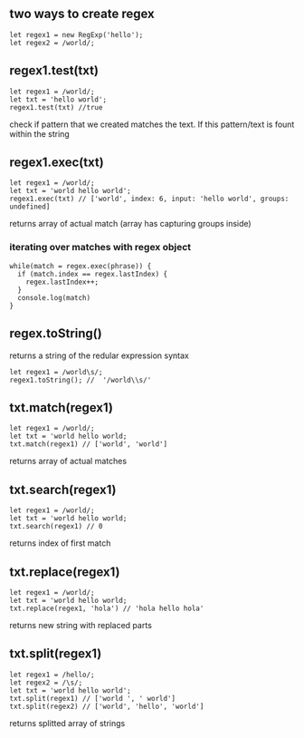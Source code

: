 ## two ways to create regex
```
let regex1 = new RegExp('hello');
let regex2 = /world/;
```    
## regex1.test(txt)
```
let regex1 = /world/;
let txt = 'hello world';
regex1.test(txt) //true
```   
check if pattern that we created matches the text. If this pattern/text is fount within the string

## regex1.exec(txt)
```
let regex1 = /world/;
let txt = 'world hello world';
regex1.exec(txt) // ['world', index: 6, input: 'hello world', groups: undefined]
```   
returns array of actual match (array has capturing groups inside)

### iterating over matches with regex object
```
while(match = regex.exec(phrase)) {
  if (match.index == regex.lastIndex) {
    regex.lastIndex++;
  }
  console.log(match)
}
```

## regex.toString()
returns a string of the redular expression syntax
```
let regex1 = /world\s/;
regex1.toString(); //  '/world\\s/'
```

## txt.match(regex1)
```
let regex1 = /world/;
let txt = 'world hello world;
txt.match(regex1) // ['world', 'world']
```   
returns array of actual matches

## txt.search(regex1)
```
let regex1 = /world/;
let txt = 'world hello world;
txt.search(regex1) // 0
```   
returns index of first match

## txt.replace(regex1)
```
let regex1 = /world/;
let txt = 'world hello world;
txt.replace(regex1, 'hola') // 'hola hello hola'
```
returns new string with replaced parts

## txt.split(regex1)
```
let regex1 = /hello/;
let regex2 = /\s/;
let txt = 'world hello world';
txt.split(regex1) // ['world ', ' world']
txt.split(regex2) // ['world', 'hello', 'world']
```
returns splitted array of strings
